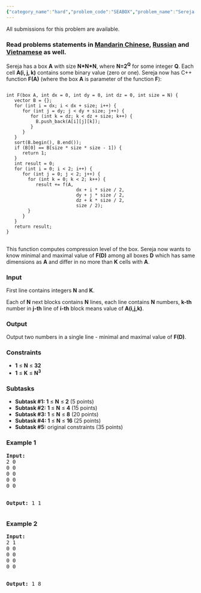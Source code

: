 ```yaml
---
{"category_name":"hard","problem_code":"SEABOX","problem_name":"Sereja and BOX","languages_supported":{"0":"ADA","1":"ASM","2":"BASH","3":"BF","4":"C","5":"C99 strict","6":"CAML","7":"CLOJ","8":"CLPS","9":"CPP 4.3.2","10":"CPP 4.9.2","11":"CPP14","12":"CS2","13":"D","14":"ERL","15":"FORT","16":"FS","17":"GO","18":"HASK","19":"ICK","20":"ICON","21":"JAVA","22":"JS","23":"LISP clisp","24":"LISP sbcl","25":"LUA","26":"NEM","27":"NICE","28":"NODEJS","29":"PAS fpc","30":"PAS gpc","31":"PERL","32":"PERL6","33":"PHP","34":"PIKE","35":"PRLG","36":"PYPY","37":"PYTH","38":"PYTH 3.4","39":"RUBY","40":"SCALA","41":"SCM chicken","42":"SCM guile","43":"SCM qobi","44":"ST","45":"TCL","46":"TEXT","47":"WSPC"},"max_timelimit":1,"source_sizelimit":50000,"problem_author":"sereja","problem_tester":null,"date_added":"7-10-2016","tags":{"0":"ad","1":"dynamic","2":"jan17","3":"knapsack","4":"medium","5":"sereja"},"editorial_url":"https://discuss.codechef.com/problems/SEABOX","time":{"view_start_date":1484731800,"submit_start_date":1484731800,"visible_start_date":1484731800,"end_date":1735669800},"layout":"problem"}
---
```

<span class="solution-visible-txt">All submissions for this problem are available.</span><h3> Read problems statements in <a target="_blank" href="http://www.codechef.com/download/translated/JAN17/mandarin/SEABOX.pdf">Mandarin Chinese</a>, <a target="_blank" href="http://www.codechef.com/download/translated/JAN17/russian/SEABOX.pdf">Russian</a> and <a target="_blank" href="http://www.codechef.com/download/translated/JAN17/vietnamese/SEABOX.pdf">Vietnamese</a> as well.</h3>

<p>Sereja has a box <b>A</b> with size <b>N*N*N</b>, where <b>N=2<sup>Q</sup></b> for some integer <b>Q</b>. Each cell <b>A(i, j, k)</b> contains some binary value (zero or one). Sereja now has C++ function <b>F(A)</b> (where the box <b>A</b> is parameter of the function <b>F</b>):
</p>

<p>
<pre>
<code>
int F(box A, int dx = 0, int dy = 0, int dz = 0, int size = N) {
   vector<bool> B = {};
   for (int i = dx; i < dx + size; i++) {
      for (int j = dy; j < dy + size; j++) {
         for (int k = dz; k < dz + size; k++) {
           B.push_back(A[i][j][k]);
         }
      }
   }
   sort(B.begin(), B.end());
   if (B[0] == B[size * size * size - 1]) {
      return 1;
   }
   int result = 0;
   for (int i = 0; i < 2; i++) {
      for (int j = 0; j < 2; j++) {
        for (int k = 0; k < 2; k++) {
           result += f(A, 
                          dx + i * size / 2, 
                          dy + j * size / 2, 
                          dz + k * size / 2,
                          size / 2);
        }
      }
   }
   return result;
}
</code>
</pre>
</p>

<p>
This function computes compression level of the box. Sereja now wants to know minimal and maximal value of <b>F(D)</b> among all boxes <b>D</b> which has same dimensions as <b>A</b> and differ in no more than <b>K</b> cells with <b>A</b>.  
</p>


<h3>Input</h3>
<p>First line contains integers <b>N</b> and <b>K</b>.</p>
<p>Each of <b>N</b> next blocks contains <b>N</b> lines, each line contains <b>N</b> numbers, <b>k-th</b> number in <b>j-th</b> line of <b>i-th</b> block means value of <b>A(i,j,k)</b>.</p>

<h3>Output</h3>
<p>Output two numbers in a single line - minimal and maximal value of <b>F(D)</b>.</p>

<h3>Constraints</h3>
<p>
<ul>
<li><b>1</b> ≤ <b>N</b> ≤ <b>32</b></li>
<li><b>1</b> ≤ <b>K</b> ≤ <b>N<sup>3</sup></b></li>
</ul>
</p>

<h3>Subtasks</h3>
<ul>
<li><b>Subtask #1:</b> <b>1</b> ≤ <b>N</b> ≤ <b>2</b> (5 points)</li>
<li><b>Subtask #2:</b> <b>1</b> ≤ <b>N</b> ≤ <b>4</b> (15 points)</li>
<li><b>Subtask #3:</b> <b>1</b> ≤ <b>N</b> ≤ <b>8</b> (20 points)</li>
<li><b>Subtask #4:</b> <b>1</b> ≤ <b>N</b> ≤ <b>16</b> (25 points)</li>
<li><b>Subtask #5:</b> original constraints (35 points)</li>
</ul>

<h3>Example 1</h3>
<pre><b>Input:</b>
2 0
0 0
0 0
0 0
0 0

<b>Output:</b>
1 1
</pre>

<h3>Example 2</h3>
<pre><b>Input:</b>
2 1
0 0
0 0
0 0
0 0

<b>Output:</b>
1 8
</pre>
